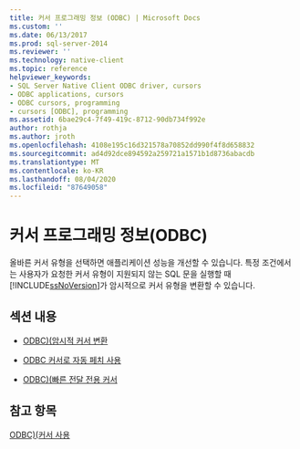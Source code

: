 ```yaml
---
title: 커서 프로그래밍 정보 (ODBC) | Microsoft Docs
ms.custom: ''
ms.date: 06/13/2017
ms.prod: sql-server-2014
ms.reviewer: ''
ms.technology: native-client
ms.topic: reference
helpviewer_keywords:
- SQL Server Native Client ODBC driver, cursors
- ODBC applications, cursors
- ODBC cursors, programming
- cursors [ODBC], programming
ms.assetid: 6bae29c4-7f49-419c-8712-90db734f992e
author: rothja
ms.author: jroth
ms.openlocfilehash: 4108e195c16d321578a70852dd990f4f8d658832
ms.sourcegitcommit: ad4d92dce894592a259721a1571b1d8736abacdb
ms.translationtype: MT
ms.contentlocale: ko-KR
ms.lasthandoff: 08/04/2020
ms.locfileid: "87649058"
---
```

# <a name="cursor-programming-details-odbc"></a>커서 프로그래밍 정보(ODBC)
  올바른 커서 유형을 선택하면 애플리케이션 성능을 개선할 수 있습니다. 특정 조건에서는 사용자가 요청한 커서 유형이 지원되지 않는 SQL 문을 실행할 때 [!INCLUDE[ssNoVersion](../../../includes/ssnoversion-md.md)]가 암시적으로 커서 유형을 변환할 수 있습니다.  
  
## <a name="in-this-section"></a>섹션 내용  
  
-   [ODBC&#41;&#40;암시적 커서 변환](implicit-cursor-conversions-odbc.md)  
  
-   [ODBC 커서로 자동 페치 사용](using-autofetch-with-odbc-cursors.md)  
  
-   [ODBC&#41;&#40;빠른 전달 전용 커서](fast-forward-only-cursors-odbc.md)  
  
## <a name="see-also"></a>참고 항목  
 [ODBC&#41;&#40;커서 사용](../using-cursors-odbc.md)  
  
  
